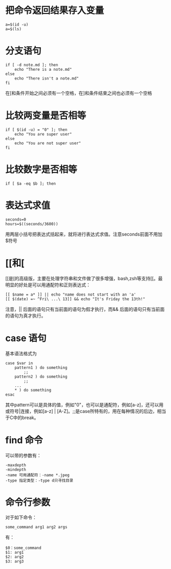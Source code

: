 # 把命令返回结果存入变量

    a=$(id -u)
    a=$(ls)

# 分支语句

    if [ -d note.md ]; then
        echo "There is a note.md"
    else
        echo "There isn't a note.md"
    fi

在[和条件开始之间必须有一个空格，在]和条件结束之间也必须有一个空格

# 比较两变量是否相等

    if [ $(id -u) = "0" ]; then
        echo "You are super user"
    else
        echo "You are not super user"
    fi

# 比较数字是否相等

    if [ $a -eq $b ]; then

# 表达式求值

    seconds=0
    hours=$((seconds/3600))

用两层小括号把表达式括起来，就将进行表达式求值。注意seconds前面不用加$符号

# [[和[
[[是[的高级版，主要在处理字符串和文件做了很多增强，bash,zsh等支持[[。最明显的好处是可以用通配符和正则表达式：

    [[ $name = a* ]] || echo "name does not start with an 'a'
    [[ $(date) =~ ^Fri\ ...\ 13]] && echo "It's Friday the 13th!"

注意，|| 后面的语句只有当前面的语句为假才执行，而&& 后面的语句只有当前面的语句为真才执行。

# case 语句
基本语法格式为

    case $var in 
        pattern1 ) do something
            ;;
        pattern2 ) do something
            ;;
        ...
        * ) do something
    esac

其中pattern可以是具体的值，例如"0"，也可以是通配符，例如[a-z]，还可以用或符号|连接，例如[a-z] | [A-Z]。;;是case所特有的，用在每种情况的后边，相当于C中的break。

# find 命令
可以带的参数有：

    -maxdepth
    -mindepth
    -name 可用通配符：-name *.jpeg
    -type 指定类型：-type d只寻找目录

# 命令行参数
对于如下命令：

    some_command arg1 arg2 args

有：
    
    $0：some_command
    $1: arg1
    $2: arg2
    $3: arg3


